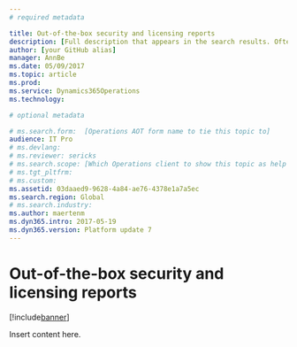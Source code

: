 ```yaml
---
# required metadata

title: Out-of-the-box security and licensing reports
description: [Full description that appears in the search results. Often the first paragraph of your topic.]
author: [your GitHub alias]
manager: AnnBe
ms.date: 05/09/2017
ms.topic: article
ms.prod: 
ms.service: Dynamics365Operations
ms.technology: 

# optional metadata

# ms.search.form:  [Operations AOT form name to tie this topic to]
audience: IT Pro
# ms.devlang: 
# ms.reviewer: sericks
# ms.search.scope: [Which Operations client to show this topic as help for, to be set by content strategist, see list here: https://microsoft.sharepoint.com/teams/DynDoc/_layouts/15/WopiFrame.aspx?sourcedoc={23419e1c-eb64-42e9-aa9b-79875b428718}&action=edit&wd=target%28Core%20Dynamics%20AX%20CP%20requirements%2Eone%7C4CC185C0%2DEFAA%2D42CD%2D94B9%2D8F2A45E7F61A%2FVersions%20list%20for%20docs%20topics%7CC14BE630%2D5151%2D49D6%2D8305%2D554B5084593C%2F%29]
# ms.tgt_pltfrm: 
# ms.custom: 
ms.assetid: 03daaed9-9628-4a84-ae76-4378e1a7a5ec
ms.search.region: Global
# ms.search.industry: 
ms.author: maertenm
ms.dyn365.intro: 2017-05-19
ms.dyn365.version: Platform update 7
---
```


# Out-of-the-box security and licensing reports

[!include[banner](../includes/banner.md)]


Insert content here.
